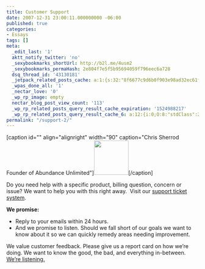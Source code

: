 ```yaml
---
title: Customer Support
date: 2007-12-31 23:00:11.000000000 -06:00
published: true
categories:
- Essays
tags: []
meta:
  _edit_last: '1'
  aktt_notify_twitter: 'no'
  _sexybookmarks_shortUrl: http://b2l.me/4usm2
  _sexybookmarks_permaHash: 2e804f7e5f5b95694059f796eec6a728
  dsq_thread_id: '43130181'
  _jetpack_related_posts_cache: a:1:{s:32:"8f6677c9d6b0f903e98ad32ec61f8deb";a:2:{s:7:"expires";i:1506158475;s:7:"payload";a:3:{i:0;a:1:{s:2:"id";i:1193;}i:1;a:1:{s:2:"id";i:7851;}i:2;a:1:{s:2:"id";i:1453;}}}}
  _wpas_done_all: '1'
  _nectar_love: '0'
  _wp_rp_image: empty
  nectar_blog_post_view_count: '113'
  _wp_rp_related_posts_query_result_cache_expiration: '1524988217'
  _wp_rp_related_posts_query_result_cache_6: a:12:{i:0;O:8:"stdClass":2:{s:7:"post_id";s:4:"4873";s:5:"score";s:18:"21.632210222419406";}i:1;O:8:"stdClass":2:{s:7:"post_id";s:3:"369";s:5:"score";s:16:"16.5051648405201";}i:2;O:8:"stdClass":2:{s:7:"post_id";s:3:"425";s:5:"score";s:18:"15.974746407320652";}i:3;O:8:"stdClass":2:{s:7:"post_id";s:3:"665";s:5:"score";s:18:"15.739180335993918";}i:4;O:8:"stdClass":2:{s:7:"post_id";s:3:"850";s:5:"score";s:18:"14.962206792871566";}i:5;O:8:"stdClass":2:{s:7:"post_id";s:4:"1198";s:5:"score";s:18:"13.340346360424942";}i:6;O:8:"stdClass":2:{s:7:"post_id";s:3:"648";s:5:"score";s:17:"12.31869511289296";}i:7;O:8:"stdClass":2:{s:7:"post_id";s:4:"2297";s:5:"score";s:18:"11.782059702383707";}i:8;O:8:"stdClass":2:{s:7:"post_id";s:3:"624";s:5:"score";s:18:"11.782059702383707";}i:9;O:8:"stdClass":2:{s:7:"post_id";s:4:"4072";s:5:"score";s:18:"11.552710608366782";}i:10;O:8:"stdClass":2:{s:7:"post_id";s:4:"3563";s:5:"score";s:18:"11.552710608366782";}i:11;O:8:"stdClass":2:{s:7:"post_id";s:3:"728";s:5:"score";s:18:"11.552710608366782";}}
permalink: "/support-2/"
---
```

<p>[caption id="" align="alignright" width="90" caption="Chris Sherrod Founder of Abundance Unlimited"]<img title="Chris Sherrod" src="{{ site.baseurl }}/posts/2007/12/chrissherrod1-190x300.jpg" alt="" width="90" />[/caption]</p>
<p>Do you need help with a specific product, billing question, concern or issue? We want to help you with this right away.  Visit our <a href="http://support.blisslifepress.com/" rel="nofollow">support ticket system</a>.</p>
<p><strong>We promise:</strong></p>
<ul>
<li>Reply to your emails within 24 hours.</li>
<li>And we promise to listen. Should we fall short of our goals we want to know about it so we can quickly remedy areas needing improvement.</li>
</ul>
<p>We value customer feedback. Please give us a report card on how we’re doing. We want to know the good, the bad, and everything in-between. <script type="text/javascript"><!--<br />
&lt;!<br />
 // Email obfuscator script 2.1 by Tim Williams, University of Arizona // Random encryption key feature by Andrew Moulden, Site Engineering Ltd // This code is freeware provided these four comment lines remain intact // A wizard to generate this code is at http://www.jottings.com/obfuscator/ { coded = "25Df2gNZ2n@y5nmZg5yDk5.F5g"   key = "UE9oS0Yas6xBt5LNOlvDuzyCrFqIAfPRiZHdQ7g4WKTk1VJ3he2cwMjpG8mXbn"   shift=coded.length   link=""   for (i=0; i&lt;coded.length; i++) {     if (key.indexOf(coded.charAt(i))==-1) {       ltr = coded.charAt(i)       link += (ltr)     }     else {            ltr = (key.indexOf(coded.charAt(i))-shift+key.length) % key.length       link += (key.charAt(ltr))     }   } document.write("&lt;a href="\\\\\\\\\\\" mce_href="http://blog.christophersherrod.com/wp-admin/\\\\\\\\\\\"'mailto:"+link+"\\\\\\\\\\\'&gt;We\\\\\\\\\\\'re listening") } // &gt;<br />
//  &amp;gt;<br />
// --></script><a href="mailto:reportcard@blog.christophersherrod.com" target="_blank" rel="nofollow">We’re listening.</a></p>
